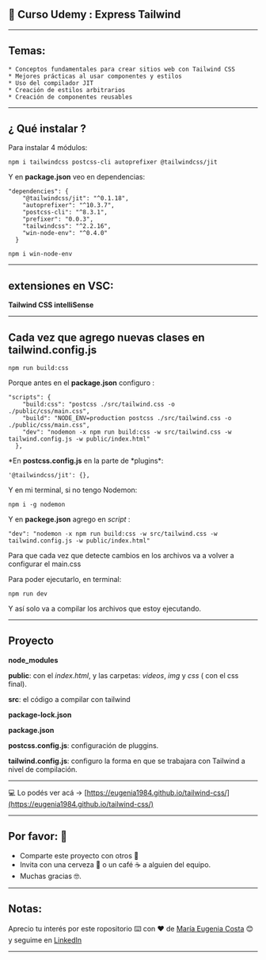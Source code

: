 ## 📖 Curso Udemy : Express Tailwind

---

## Temas:

    * Conceptos fundamentales para crear sitios web con Tailwind CSS
    * Mejores prácticas al usar componentes y estilos
    * Uso del compilador JIT
    * Creación de estilos arbitrarios
    * Creación de componentes reusables

---

## ¿ Qué instalar ?

Para instalar 4 módulos:

```
npm i tailwindcss postcss-cli autoprefixer @tailwindcss/jit
```

Y en **package.json** veo en dependencias:

```
"dependencies": {
    "@tailwindcss/jit": "^0.1.18",
    "autoprefixer": "^10.3.7",
    "postcss-cli": "^8.3.1",
    "prefixer": "0.0.3",
    "tailwindcss": "^2.2.16",
    "win-node-env": "^0.4.0"
  }
```

```
npm i win-node-env
```

---

## extensiones en VSC:

**Tailwind CSS intelliSense**

---

## Cada vez que agrego nuevas clases en tailwind.config.js

```
npm run build:css
```

Porque antes en el **package.json** configuro :

```
"scripts": {
    "build:css": "postcss ./src/tailwind.css -o ./public/css/main.css",
    "build": "NODE_ENV=production postcss ./src/tailwind.css -o ./public/css/main.css",
    "dev": "nodemon -x npm run build:css -w src/tailwind.css -w tailwind.config.js -w public/index.html"
  },
```

*En **postcss.config.js** en la parte de *plugins\*:

```
'@tailwindcss/jit': {},
```

Y en mi terminal, si no tengo Nodemon:

```
npm i -g nodemon
```

Y en **packege.json** agrego en _script_ :

```
"dev": "nodemon -x npm run build:css -w src/tailwind.css -w tailwind.config.js -w public/index.html"
```

Para que cada vez que detecte cambios en los archivos va a volver a configurar el main.css

Para poder ejecutarlo, en terminal:

```
npm run dev
```

Y así solo va a compilar los archivos que estoy ejecutando.

---

## Proyecto

**node_modules**

**public**: con el _index.html_, y las carpetas: _videos_, _img_ y _css_ ( con el css final).

**src**: el código a compilar con tailwind

**package-lock.json**

**package.json**

**postcss.config.js**: configuración de pluggins.

**tailwind.config.js**: configuro la forma en que se trabajara con Tailwind a nivel de compilación.

---

:computer: Lo podés ver acá -> [https://eugenia1984.github.io/tailwind-css/](https://eugenia1984.github.io/tailwind-css/)

---

## Por favor: 🎁

* Comparte este proyecto con otros 📢
* Invita con una cerveza 🍺 o un café ☕ a alguien del equipo. 
* Muchas gracias 🤓.

---

## Notas:
Aprecio tu interés por este ropositorio ⌨️ con ❤️ de [María Eugenia Costa](https://github.com/eugenia1984) 😊 y seguime en [LinkedIn](http://www.linkedin.com/in/maríaeugeniacosta) 

---
